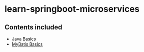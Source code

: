 # learn-springboot-microservices

## Contents included

- [Java Basics](mybatis-basics.md)
- [MyBatis Basics](#)
